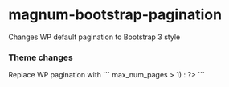 magnum-bootstrap-pagination
===========================

Changes WP default pagination to Bootstrap 3 style


<h3>Theme changes</h3>
Replace WP pagination with
```
<?php if ($wp_query->max_num_pages > 1) : ?>
  <?php
    // custom function to output Bootstrap pagination, found in custom.php
    page_navi();
  ?>
<?php endif; ?>
```
